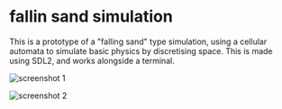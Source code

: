 # fallin sand simulation

This is a prototype of a "falling sand" type simulation, using a cellular automata to simulate basic physics by discretising space. 
This is made using SDL2, and works alongside a terminal.

![screenshot 1](https://imgur.com/1Wq0RVS.png)

![screenshot 2](https://imgur.com/e2iz1n4.png)
